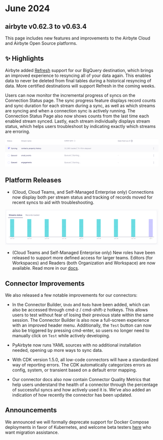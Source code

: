 # June 2024

## airbyte v0.62.3 to v0.63.4

This page includes new features and improvements to the Airbyte Cloud and Airbyte Open Source platforms.

## ✨ Highlights

Airbyte added [Refresh](operator-guides/refreshes) support for our BigQuery destination, which brings an improved experience to resyncing all of your data again. This enables data to never be deleted from final tables during a historical resyncing of data. More certified destinations will support Refresh in the coming weeks. 

Users can now monitor the incremental progress of syncs on the Connection Status page. The sync progress feature displays record counts and sync duration for each stream during a sync, as well as which streams are syncing and when a connection sync is actively running. The Connection Status Page also now shows counts from the last time each enabled stream synced. Lastly, each stream individually displays stream status, which helps users troubleshoot by indicating exactly which streams are erroring.

![Sync Progress](./assets/sync-progress.png)

## Platform Releases

- (Cloud, Cloud Teams, and Self-Managed Enterprise only) Connections now display both per stream status and tracking of records moved for recent syncs to aid with troubleshooting. 

![Connection Graph](./assets/connection-stream-status-graph.png)

- (Cloud Teams and Self-Managed Enterprise only) New roles have been released to support more defined access for larger teams. Editors (for Workspaces) and Readers (both Organization and Workspace) are now available. Read more in our [docs](/access-management/rbac).

## Connector Improvements

We also released a few notable improvements for our connectors:

- In the Connector Builder, `Undo` and `Redo` have been added, which can also be accessed through cmd-z / cmd-shift-z hotkeys. This allows users to test without fear of losing their previous state within the same session. The Connector Builder is also now a full-screen experience with an improved header menu. Additionally, the `Test` button can now also be triggered by pressing cmd-enter, so users no longer need to manually click on `Test` while actively developing.

- PyAirbyte now runs YAML sources with no additional installation needed, opening up more ways to sync data.

- With CDK version 1.5.0, all low-code connectors will have a standardized way of reporting errors. The CDK automatically categorizes errors as config, system, or transient based on a default error mapping.

- Our connector docs also now contain Connector Quality Metrics that help users understand the health of a connector through the percentage of successful syncs and how actively used it is. We’ve also added an indication of how recently the connector has been updated.

## Announcements
We announced we will formally deprecate support for Docker Compose deployments in favor of Kubernetes, and welcome beta testers [here](https://github.com/airbytehq/airbyte/discussions/40599) who want migration assistance. 